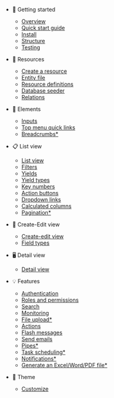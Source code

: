 - 🚀 Getting started

  - [Overview](getting-started/overview.md)
  - [Quick start guide](getting-started/quick-start-guide.md)
  - [Install](getting-started/install.md)
  - [Structure](getting-started/structure.md)
  - [Testing](getting-started/testing.md)

- 📖 Resources

  - [Create a resource](resources/create-a-resource.md)
  - [Entity file](resources/entity-file.md)
  - [Resource definitions](resources/resource-definitions.md)
  - [Database seeder](resources/database-seeder)
  - [Relations](resources/relations.md)

- 🧱 Elements

  - [Inputs](elements/inputs.md)
  - [Top menu quick links](elements/quick-links.md)
  - [Breadcrumbs\*]()

- 📋 List view

  - [List view](list/list.md)
  - [Filters](list/filters.md)
  - [Yields](list/yields.md)
  - [Yield types](list/yield-types.md)
  - [Key numbers](list/key-numbers.md)
  - [Action buttons](list/action-buttons.md)
  - [Dropdown links](list/dropdown-links.md)
  - [Calculated columns](list/calculated-columns.md)
  - [Pagination\*]()

- 📝 Create-Edit view

  - [Create-edit view](create-edit/create-edit.md)
  - [Field types](create-edit/field-types.md)

- 🖥️ Detail view

  - [Detail view](detail/detail.md)

- 💡 Features

  - [Authentication](features/authentication.md)
  - [Roles and permissions](features/roles-and-permissions.md)
  - [Search](features/search.md)
  - [Monitoring](features/monitoring.md)
  - [File upload\*](features/file-upload.md)
  - [Actions](features/actions.md)
  - [Flash messages](features/flash-messages.md)
  - [Send emails](features/send-emails.md)
  - [Pipes\*]()
  - [Task scheduling\*](features/task-scheduling.md)
  - [Notifications\*]()
  - [Generate an Excel/Word/PDF file\*]()

- 🎨 Theme
  - [Customize](theme/customize.md)
